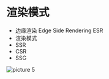 # 渲染模式

-   边缘渲染 Edge Side Rendering ESR
-   渲染模式
-   SSR
-   CSR
-   SSG

![picture 5](/img/rendering-mode-ae4bce5736e8d20f32d7297e4f467047bfb4c533c63469cc5ebda4c1a8136356.png)
